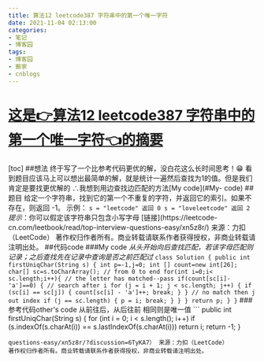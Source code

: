 ```yaml
---
title: 算法12 leetcode387 字符串中的第一个唯一字符
date: 2021-11-04 02:13:00
categories:
- 笔记
- 博客园
tags:
- 博客园
- 搬家
- cnblogs
---
```

# [这是👉算法12 leetcode387 字符串中的第一个唯一字符👈的摘要](../../../../2021/11/04/cnblog_15506961/)
<!--more-->
[toc] ##想法 终于写了一个比参考代码更优的解，没白花这么长时间思考！:grin:
看到题目应该马上可以想出最简单的解，就是统计一遍然后查找为1的值。但是我们肯定是要找更优解的 ∴我想到用边查找边匹配的方法[My code](#My-
code) ##题目 给定一个字符串，找到它的第一个不重复的字符，并返回它的索引。如果不存在，则返回 -1。 示例： ``` s = "leetcode"
返回 0 s = "loveleetcode" 返回 2 ``` *提示*：你可以假定该字符串只包含小写字母 [链接](https://leetcode-
cn.com/leetbook/read/top-interview-questions-easy/xn5z8r/) 来源：力扣（LeetCode）
著作权归作者所有。商业转载请联系作者获得授权，非商业转载请注明出处。 ##代码code ###My code
*从头开始向后查找匹配，若该字母匹配则记录；之后查找先在记录中查询是否之前匹配过* ``` class Solution { public int
firstUniqChar(String s) { int p=-1,j=0; int [] count=new int[26]; char[]
sc=s.toCharArray(); // from 0 to end for(int i=0;i< sc.length;i++){ // the
letter has matched--pass if(count[sc[i]-'a']==0) { // search after i for (j =
i + 1; j < sc.length; j++) { if (sc[i] == sc[j]) { count[sc[i] - 'a']++;
break; } } // no match then j out index if (j == sc.length) { p = i; break; }
} } return p; } } ``` ###参考代码other's code 从前往后，从后往前 相同则是唯一值 ``` public int
firstUniqChar(String s) { for (int i = 0; i < s.length(); i++) if
(s.indexOf(s.charAt(i)) == s.lastIndexOf(s.charAt(i))) return i; return -1; }
``` 作者：数据结构和算法 [链接](https://leetcode-cn.com/leetbook/read/top-interview-
questions-easy/xn5z8r/?discussion=6TyKA7） 来源：力扣（LeetCode）
著作权归作者所有。商业转载请联系作者获得授权，非商业转载请注明出处。


